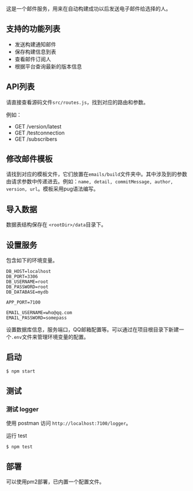 这是一个邮件服务，用来在自动构建成功以后发送电子邮件给选择的人。

## 支持的功能列表

- 发送构建通知邮件
- 保存构建信息到表
- 查看邮件订阅人
- 根据平台查询最新的版本信息

## API列表

请直接查看源码文件`src/routes.js`，找到对应的路由和参数。

例如：

- GET /version/latest
- GET /testconnection
- GET /subscribers

## 修改邮件模板

请找到对应的模板文件，它们放置在`emails/build`文件夹中。其中涉及到的参数由请求参数中传递进去。例如：`name, detail, commitMessage, author, version, url`。模板采用pug语法编写。

## 导入数据

数据表结构保存在 `<rootDir>/data`目录下。

## 设置服务

包含如下的环境变量。

```
DB_HOST=localhost
DB_PORT=3306
DB_USERNAME=root
DB_PASSWORD=root
DB_DATABASE=mydb

APP_PORT=7100

EMAIL_USERNAME=who@qq.com
EMAIL_PASSWORD=somepass
```

设置数据库信息，服务端口，QQ邮箱配置等。可以通过在项目根目录下新建一个`.env`文件来管理环境变量的配置。

## 启动

```bash
$ npm start
```

## 测试

### 测试 logger

使用 postman 访问 `http://localhost:7100/logger`。

运行 test

```
$ npm test
```

## 部署

可以使用pm2部署，已内置一个配置文件。
